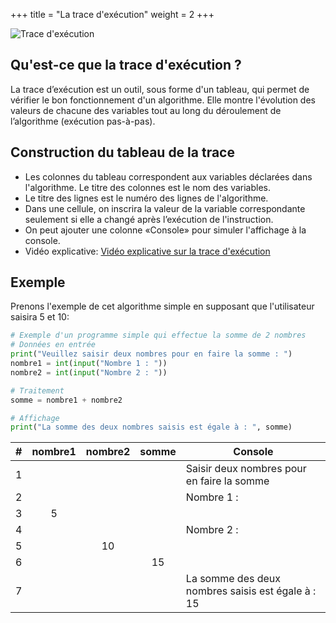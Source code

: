 +++
title = "La trace d'exécution"
weight = 2
+++

![Trace d'exécution](../trace.webp?width=20vw)

## Qu'est-ce que la trace d'exécution ?

La trace d’exécution est un outil, sous forme d'un tableau, qui permet de vérifier le bon fonctionnement d'un algorithme. Elle montre l'évolution des valeurs de chacune des variables tout au long du déroulement de l’algorithme (exécution pas-à-pas).

## Construction du tableau de la trace

- Les colonnes du tableau correspondent aux variables déclarées dans l'algorithme. Le titre des colonnes est le nom des variables.
- Le titre des lignes est le numéro des lignes de l'algorithme.
- Dans une cellule, on inscrira la valeur de la variable correspondante seulement si elle a changé après l’exécution de l'instruction.
- On peut ajouter une colonne «Console» pour simuler l'affichage à la console.
- Vidéo explicative: [Vidéo explicative sur la trace d'exécution](https://www.youtube.com/watch?v=ZLNhqxUlM68)

## Exemple

Prenons l'exemple de cet algorithme simple en supposant que l'utilisateur saisira 5 et 10:

```python {linenos=true}
# Exemple d'un programme simple qui effectue la somme de 2 nombres
# Données en entrée
print("Veuillez saisir deux nombres pour en faire la somme : ")
nombre1 = int(input("Nombre 1 : "))
nombre2 = int(input("Nombre 2 : "))

# Traitement
somme = nombre1 + nombre2

# Affichage
print("La somme des deux nombres saisis est égale à : ", somme)
```

| # | nombre1 | nombre2 | somme | Console |
| :-: | :-: | :-: | :-: | ---- |
| 1 |   |   |    | Saisir deux nombres pour en faire la somme |
| 2 |   |   |    | Nombre 1 : |
| 3 | 5 |   |    |  | 
| 4 |   |   |    | Nombre 2 : |
| 5 |   | 10 |   |  |
| 6 |   |   | 15 |  |
| 7 |   |   |    | La somme des deux nombres saisis est égale à : 15 |
